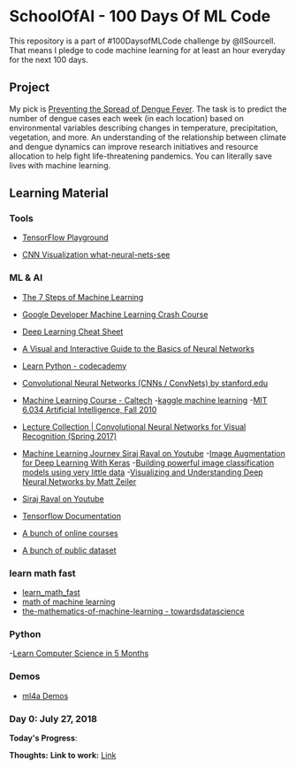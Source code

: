 # SchoolOfAI - 100 Days Of ML Code
This repository is a part of #100DaysofMLCode challenge by @llSourcell.  That means I pledge to code machine learning for at least an hour everyday for the next 100 days.

## Project
My pick is [Preventing the Spread of Dengue Fever](https://www.drivendata.org/competitions/44/dengai-predicting-disease-spread/). 
The task is to predict the number of dengue cases each week (in each location) based on environmental variables describing changes
in temperature, precipitation, vegetation, and more. An understanding of the relationship between climate and dengue dynamics can improve research 
initiatives and resource allocation to help fight life-threatening pandemics. You can literally save lives with machine learning.

## Learning Material

### Tools

- [TensorFlow Playground](http://playground.tensorflow.org/#activation=tanh&batchSize=10&dataset=circle&regDataset=reg-plane&learningRate=0.03&regularizationRate=0&noise=0&networkShape=4,2&seed=0.43541&showTestData=false&discretize=false&percTrainData=50&x=true&y=true&xTimesY=false&xSquared=false&ySquared=false&cosX=false&sinX=false&cosY=false&sinY=false&collectStats=false&problem=classification&initZero=false&hideText=false)

- [CNN Visualization what-neural-nets-see](https://experiments.withgoogle.com/what-neural-nets-see)

### ML & AI
- [The 7 Steps of Machine Learning](https://towardsdatascience.com/the-7-steps-of-machine-learning-2877d7e5548e)
- [Google Developer Machine Learning Crash Course](https://developers.google.com/machine-learning/crash-course/ml-intro)
- [Deep Learning Cheat Sheet](https://hackernoon.com/deep-learning-cheat-sheet-25421411e460)
- [A Visual and Interactive Guide to the Basics of Neural Networks](http://jalammar.github.io/visual-interactive-guide-basics-neural-networks/)
- [Learn Python - codecademy](http://cs231n.github.io/)
- [Convolutional Neural Networks (CNNs / ConvNets) by stanford.edu](http://cs231n.github.io/convolutional-networks/)
- [Machine Learning Course - Caltech](https://youtube.com/watch?v=mbyG85GZ0PI&list=PLD63A284B7615313A)
-[kaggle machine learning](https://www.kaggle.com/learn/machine-learning)
-[MIT 6.034 Artificial Intelligence, Fall 2010](https://www.youtube.com/watch?v=TjZBTDzGeGg&list=PLUl4u3cNGP63gFHB6xb-kVBiQHYe_4hSi)
- [Lecture Collection | Convolutional Neural Networks for Visual Recognition (Spring 2017)](https://youtube.com/playlist?list=PL3FW7Lu3i5JvHM8ljYj-zLfQRF3EO8sYv)

- [Machine Learning Journey Siraj Raval on Youtube](https://github.com/llSourcell/Machine_Learning_Journey)
-[Image Augmentation for Deep Learning With Keras](https://machinelearningmastery.com/image-augmentation-deep-learning-keras/)
-[Building powerful image classification models using very little data](https://blog.keras.io/building-powerful-image-classification-models-using-very-little-data.html)
-[Visualizing and Understanding Deep Neural Networks by Matt Zeiler](https://www.youtube.com/watch?v=ghEmQSxT6tw&t=5s)

- [Siraj Raval on Youtube](https://youtube.com/c/sirajraval)
- [Tensorflow Documentation](https://www.tensorflow.org/tutorials/)
- [A bunch of online courses](https://github.com/josephmisiti/awesome-machine-learning/blob/master/courses.md)
- [A bunch of public dataset](https://github.com/awesomedata/awesome-public-datasets/blob/master/README.rst)

### learn math fast

- [learn_math_fast](https://github.com/llSourcell/learn_math_fast)
- [math of machine learning](https://github.com/llSourcell/math_of_machine_learning)
- [the-mathematics-of-machine-learning - towardsdatascience](https://towardsdatascience.com/the-mathematics-of-machine-learning-894f046c568)

### Python

-[Learn Computer Science in 5 Months](https://github.com/llSourcell/Learn_Computer_Science_in_5_Months)

### Demos

- [ml4a Demos](https://ml4a.github.io/demos/)

### Day 0: July 27, 2018
**Today's Progress**: 

**Thoughts:** 
**Link to work:** [Link](http://www.github.com)

